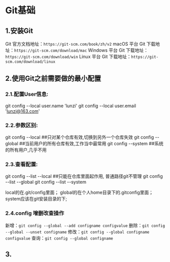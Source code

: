# Git基础

## 1.安装Git
Git 官方文档地址：`https://git-scm.com/book/zh/v2`
macOS 平台 Git 下载地址：`https://git-scm.com/download/mac`
Windows 平台 Git 下载地址：`https://git-scm.com/download/win`
Linux 平台 Git 下载地址：`https://git-scm.com/download/linux`

## 2.使用Git之前需要做的最小配置
### 2.1.配置User信息:
git config --local user.name 'lunzi'
git config --local user.email 'lunzi@163.com'




### 2.2.参数区别:
git config --local ##只对某个仓库有效,切换到另外一个仓库失效
git config --global ##当前用户的所有仓库有效,工作当中最常用
git config --system ##系统的所有用户,几乎不用

### 2.3.查看配置:

git config --list --local ##只能在仓库里面起作用, 普通路径git不管理 
git config --list --global 
git config --list --system 

local的在.git/config里面；
global的在个人home目录下的.gitconfig里面；
system应该在git安装目录的下;


### 2.4.config 增删改查操作
新增：`git config --global --add configname configvalue`
删除：`git config --global --unset configname`
修改：`git config --global configname configvalue`
查询：`git config --global configname`

## 3.